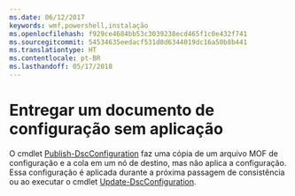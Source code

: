 ```yaml
---
ms.date: 06/12/2017
keywords: wmf,powershell,instalação
ms.openlocfilehash: f929ce4684bb53c3039238ecd465f1c0e432f741
ms.sourcegitcommit: 54534635eedacf531d8d6344019dc16a50b8b441
ms.translationtype: HT
ms.contentlocale: pt-BR
ms.lasthandoff: 05/17/2018
---
```

# <a name="deliver-a-configuration-document-without-applying"></a>Entregar um documento de configuração sem aplicação

O cmdlet [Publish-DscConfiguration](https://technet.microsoft.com/library/mt517875.aspx) faz uma cópia de um arquivo MOF de configuração e a cola em um nó de destino, mas não aplica a configuração.
Essa configuração é aplicada durante a próxima passagem de consistência ou ao executar o cmdlet [Update-DscConfiguration](https://technet.microsoft.com/library/mt143541.aspx).
